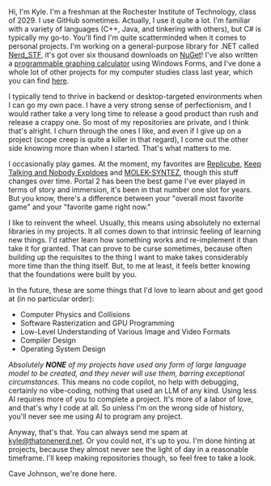 Hi, I'm Kyle. I'm a freshman at the Rochester Institute of Technology, class of 2029. I use GitHub sometimes. Actually, I use it quite a lot. I'm familiar with a variety of languages (C++, Java, and tinkering with others), but C# is typically my go-to. You'll find I'm quite scatterminded when it comes to personal projects. I'm working on a general-purpose library for .NET called [Nerd_STF](https://github.com/That-One-Nerd/Nerd_STF), it's got over six thousand downloads on [NuGet](https://www.nuget.org/packages/Nerd_STF)! I've also written a [programmable graphing calculator](https://github.com/That-One-Nerd/Graphing) using Windows Forms, and I've done a whole lot of other projects for my computer studies class last year, which you can find [here](https://github.com/That-One-Nerd/ComputerStudiesProjects).

I typically tend to thrive in backend or desktop-targeted environments when I can go my own pace. I have a very strong sense of perfectionism, and I would rather take a very long time to release a good product than rush and release a crappy one. So most of my repositories are private, and I think that's alright. I churn through the ones I like, and even if I give up on a project (scope creep is quite a killer in that regard), I come out the other side knowing more than when I started. That's what matters to me.

I occasionally play games. At the moment, my favorites are [Replicube](https://store.steampowered.com/app/3401490/), [Keep Talking and Nobody Expldoes](https://store.steampowered.com/app/341800/) and [MOLEK-SYNTEZ](https://store.steampowered.com/app/1168880/), though this stuff changes over time. Portal 2 has been the best game I've ever played in terms of story and immersion, it's been in that number one slot for years. But you know, there's a difference between your "overall most favorite game" and your "favorite game right now."

I like to reinvent the wheel. Usually, this means using absolutely no external libraries in my projects. It all comes down to that intrinsic feeling of learning new things. I'd rather learn how something works and re-implement it than take it for granted. That can prove to be curse sometimes, because often building up the requisites to the thing I want to make takes considerably more time than the thing itself. But, to me at least, it feels better knowing that the foundations were built by you.

In the future, these are some things that I'd love to learn about and get good at (in no particular order):
- Computer Physics and Collisions
- Software Rasterization and GPU Programming
- Low-Level Understanding of Various Image and Video Formats
- Compiler Design
- Operating System Design

*Absolutely **NONE** of my projects have used any form of large language model to be created, and they never will use them, barring exceptional circumstances.* This means no code copilot, no help with debugging, certainly no vibe-coding, nothing that used an LLM of any kind. Using less AI requires more of you to complete a project. It's more of a labor of love, and that's why I code at all. So unless I'm on the wrong side of history, you'll never see me using AI to program any project.

Anyway, that's that. You can always send me spam at [kyle@thatonenerd.net](mailto:kyle@thatonenerd.net). Or you could not, it's up to you. I'm done hinting at projects, because they almost never see the light of day in a reasonable timeframe. I'll keep making repositories though, so feel free to take a look.

Cave Johnson, we're done here.
